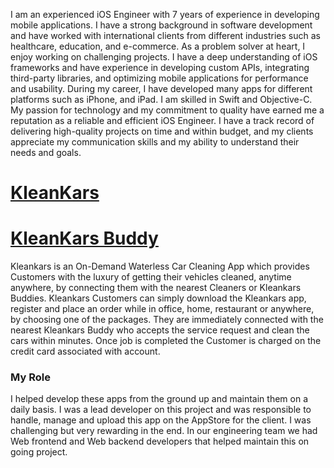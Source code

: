 I am an experienced iOS Engineer with 7 years of experience in developing mobile applications. I have a strong background in software development and have worked with international clients from different industries such as healthcare, education, and e-commerce.
As a problem solver at heart, I enjoy working on challenging projects. I have a deep understanding of iOS frameworks and have experience in developing custom APIs, integrating third-party libraries, and optimizing mobile applications for performance and usability.
During my career, I have developed many apps for different platforms such as iPhone, and iPad. I am skilled in Swift and Objective-C.
My passion for technology and my commitment to quality have earned me a reputation as a reliable and efficient iOS Engineer. I have a track record of delivering high-quality projects on time and within budget, and my clients appreciate my communication skills and my ability to understand their needs and goals.

# [KleanKars](https://apps.apple.com/us/app/kleankars/id1246083916)
# [KleanKars Buddy](https://apps.apple.com/pk/app/kleankars-buddy/id1246084619)
Kleankars is an On-Demand Waterless Car Cleaning App which provides Customers with the luxury of getting their vehicles cleaned, anytime anywhere, by connecting them with the nearest Cleaners or Kleankars Buddies. Kleankars Customers can simply download the Kleankars app, register and place an order while in office, home, restaurant or anywhere, by choosing one of the packages. They are immediately connected with the nearest Kleankars Buddy who accepts the service request and clean the cars within minutes. Once job is completed the Customer is charged on the credit card associated with account.

### My Role ###
I helped develop these apps from the ground up and maintain them on a daily basis. I was a lead developer on this project and was responsible to handle, manage and upload this app on the AppStore for the client. I was challenging but very rewarding in the end. In our engineering team we had Web frontend and Web backend developers that helped maintain this on going project.